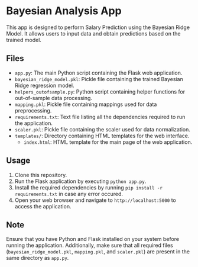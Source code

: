 # Bayesian Analysis App

This app is designed to perform Salary Prediction using the Bayesian Ridge Model. It allows users to input data and obtain predictions based on the trained model.

## Files

- `app.py`: The main Python script containing the Flask web application.
- `bayesian_ridge_model.pkl`: Pickle file containing the trained Bayesian Ridge regression model.
- `helpers_outofsample.py`: Python script containing helper functions for out-of-sample data processing.
- `mapping.pkl`: Pickle file containing mappings used for data preprocessing.
- `requirements.txt`: Text file listing all the dependencies required to run the application.
- `scaler.pkl`: Pickle file containing the scaler used for data normalization.
- `templates/`: Directory containing HTML templates for the web interface.
  - `index.html`: HTML template for the main page of the web application.

## Usage

1. Clone this repository.
2.  Run the Flask application by executing `python app.py`.
3. Install the required dependencies by running `pip install -r requirements.txt` in case any error occured.
4. Open your web browser and navigate to `http://localhost:5000` to access the application.

## Note

Ensure that you have Python and Flask installed on your system before running the application. Additionally, make sure that all required files (`bayesian_ridge_model.pkl`, `mapping.pkl`, and `scaler.pkl`) are present in the same directory as `app.py`.
